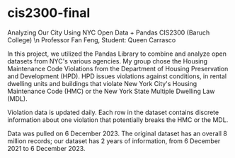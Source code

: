 # cis2300-final
Analyzing Our City Using NYC Open Data + Pandas
CIS2300 (Baruch College) \n
Professor Fan Feng, Student: Queen Carrasco

In this project, we utilized the Pandas Library to combine and analyze open datasets from NYC's various agencies. My group chose the Housing Maintenance Code Violations from the Department of Housing Preservation and Development (HPD). HPD issues violations against conditions, in rental dwelling units and buildings that violate New York City's Housing Maintenance Code (HMC) or the New York State Multiple Dwelling Law (MDL). 

Violation data is updated daily. Each row in the dataset contains discrete information about one violation that potentially breaks the HMC or the MDL.

Data was pulled on 6 December 2023. The original dataset has an overall 8 million records; our dataset has 2 years of information, from 6 December 2021 to 6 December 2023. 
